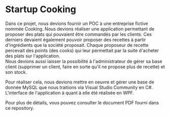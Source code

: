 # Startup Cooking

Dans ce projet, nous devions fournir un POC à une entreprise fictive nommée Cooking. Nous devions réaliser une application permettant de proposer des plats qui pouvaient être commandés par les clients. Ces derniers devaient également pouvoir proposer des recettes à partir d'ingrédients que la société proposait. Chaque proposeur de recette percevait des points (des cooks) qui leur permettait par la suite d'acheter des plats sur l'application.  
Nous devions aussi laisser la possibilité à l'administrateur de gérer sa base client (supprimer un client, faire en sorte qu'il ne propose plus de recette) et son stock.  

Pour réaliser cela, nous devions mettre en oeuvre et gérer une base de donnée MySQL que nous traitions via Visual Studio Community en C#. L'interface de l'application à quant à elle été réalisée en WPF.  

Pour plus de détails, vous pouvez consulter le document PDF fourni dans ce repository.
